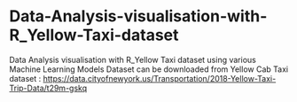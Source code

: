 # Data-Analysis-visualisation-with-R_Yellow-Taxi-dataset
Data Analysis visualisation with R_Yellow Taxi dataset using various Machine Learning Models
Dataset can be downloaded from Yellow Cab Taxi dataset : https://data.cityofnewyork.us/Transportation/2018-Yellow-Taxi-Trip-Data/t29m-gskq
